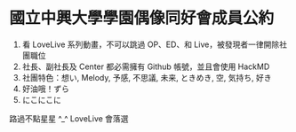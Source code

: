 
# 國立中興大學學園偶像同好會成員公約

1. 看 LoveLive 系列動畫，不可以跳過 OP、ED、和 Live，被發現者一律開除社團職位
2. 社長、副社長及 Center 都必需擁有 Github 帳號，並且會使用 HackMD
3. 社團特色：想い, Melody, 予感, 不思議, 未来, ときめき, 空, 気持ち, 好き
4. 好油哦！ずら
5. にこにこに

路過不點星星 ^_^ LoveLive 會落選
